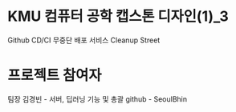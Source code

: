 # KMU 컴퓨터 공학 캡스톤 디자인(1)_3
Github CD/CI 무중단 배포 서비스 Cleanup Street
#
# 프로젝트 참여자

팀장 김경빈 - 서버, 딥러닝 기능 및 총괄 github - SeoulBhin